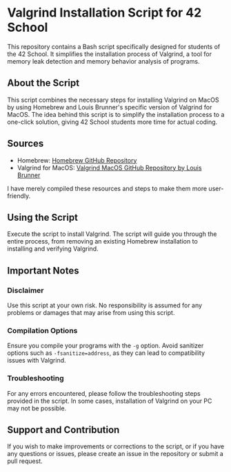 # Valgrind Installation Script for 42 School

This repository contains a Bash script specifically designed for students of the 42 School. It simplifies the installation process of Valgrind, a tool for memory leak detection and memory behavior analysis of programs.

## About the Script

This script combines the necessary steps for installing Valgrind on MacOS by using Homebrew and Louis Brunner's specific version of Valgrind for MacOS. The idea behind this script is to simplify the installation process to a one-click solution, giving 42 School students more time for actual coding.

## Sources

- Homebrew: [Homebrew GitHub Repository](https://github.com/Homebrew/brew)
- Valgrind for MacOS: [Valgrind MacOS GitHub Repository by Louis Brunner](https://github.com/LouisBrunner/valgrind-macos)

I have merely compiled these resources and steps to make them more user-friendly.

## Using the Script

Execute the script to install Valgrind. The script will guide you through the entire process, from removing an existing Homebrew installation to installing and verifying Valgrind.

## Important Notes

### Disclaimer
Use this script at your own risk. No responsibility is assumed for any problems or damages that may arise from using this script.

### Compilation Options
Ensure you compile your programs with the `-g` option. Avoid sanitizer options such as `-fsanitize=address`, as they can lead to compatibility issues with Valgrind.

### Troubleshooting
For any errors encountered, please follow the troubleshooting steps provided in the script. In some cases, installation of Valgrind on your PC may not be possible.

## Support and Contribution
If you wish to make improvements or corrections to the script, or if you have any questions or issues, please create an issue in the repository or submit a pull request.
